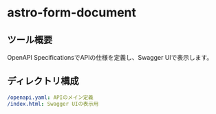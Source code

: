 # astro-form-document

## ツール概要

OpenAPI SpecificationsでAPIの仕様を定義し、Swagger UIで表示します。

## ディレクトリ構成
```yaml
/openapi.yaml: APIのメイン定義
/index.html: Swagger UIの表示用
```